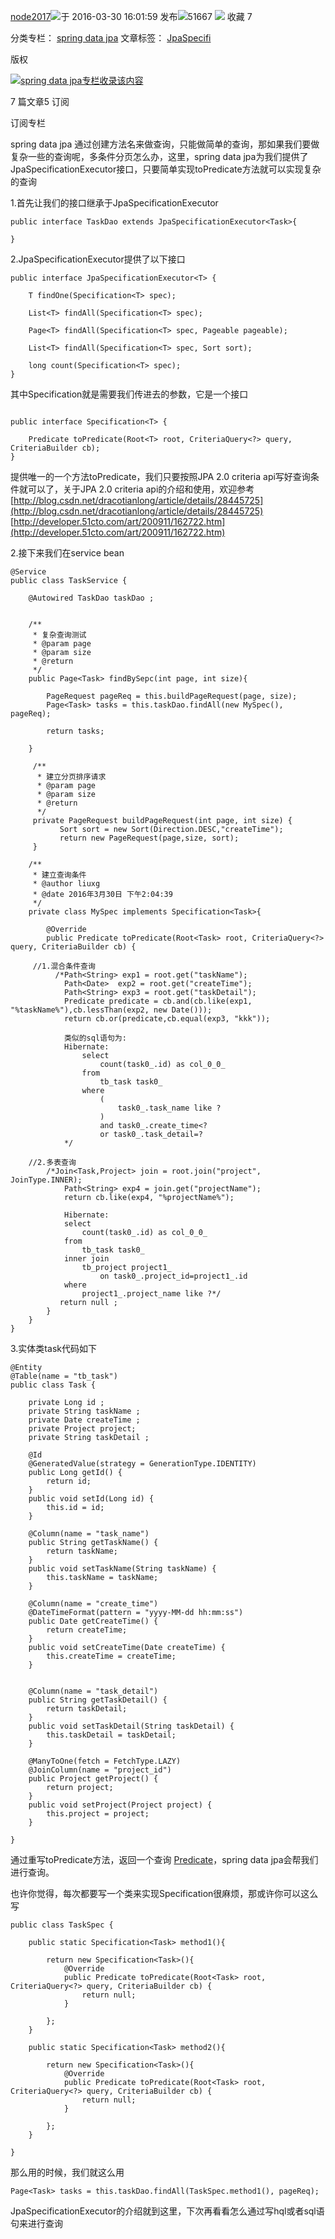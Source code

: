 [node2017](https://blog.csdn.net/yingxiake "node2017")![](media/newCurrentTime2.png)于 2016-03-30 16:01:59 发布![](media/articleReadEyes2.png)51667 ![](media/tobarCollect2.png) 收藏 7

分类专栏： [spring data jpa](https://blog.csdn.net/yingxiake/category_6177741.html) 文章标签： [JpaSpecifi](https://so.csdn.net/so/search/s.do?q=JpaSpecifi&t=all&o=vip&s=&l=&f=&viparticle=)

版权

[![](media/20201014180756928.png)spring data jpa专栏收录该内容](https://blog.csdn.net/yingxiake/category_6177741.html "spring data jpa")

7 篇文章5 订阅

订阅专栏

spring data jpa 通过创建方法名来做查询，只能做简单的查询，那如果我们要做复杂一些的查询呢，多条件分页怎么办，这里，spring data jpa为我们提供了JpaSpecificationExecutor接口，只要简单实现toPredicate方法就可以实现复杂的查询

1.首先让我们的接口继承于JpaSpecificationExecutor

```
public interface TaskDao extends JpaSpecificationExecutor<Task>{

}
```

2.JpaSpecificationExecutor提供了以下接口

```
public interface JpaSpecificationExecutor<T> {

    T findOne(Specification<T> spec);

    List<T> findAll(Specification<T> spec);

    Page<T> findAll(Specification<T> spec, Pageable pageable);

    List<T> findAll(Specification<T> spec, Sort sort);

    long count(Specification<T> spec);
}
```

其中Specification就是需要我们传进去的参数，它是一个接口

```

public interface Specification<T> {

    Predicate toPredicate(Root<T> root, CriteriaQuery<?> query, CriteriaBuilder cb);
}
```

提供唯一的一个方法toPredicate，我们只要按照JPA 2.0 criteria api写好查询条件就可以了，关于JPA 2.0 criteria api的介绍和使用，欢迎参考  
[http://blog.csdn.net/dracotianlong/article/details/28445725](http://blog.csdn.net/dracotianlong/article/details/28445725)  
[http://developer.51cto.com/art/200911/162722.htm](http://developer.51cto.com/art/200911/162722.htm)

2.接下来我们在service bean

```
@Service
public class TaskService {

    @Autowired TaskDao taskDao ;


    /**
     * 复杂查询测试
     * @param page
     * @param size
     * @return
     */
    public Page<Task> findBySepc(int page, int size){

        PageRequest pageReq = this.buildPageRequest(page, size);
        Page<Task> tasks = this.taskDao.findAll(new MySpec(), pageReq);

        return tasks;

    }

     /**
      * 建立分页排序请求 
      * @param page
      * @param size
      * @return
      */
     private PageRequest buildPageRequest(int page, int size) {
           Sort sort = new Sort(Direction.DESC,"createTime");
           return new PageRequest(page,size, sort);
     }

    /**
     * 建立查询条件
     * @author liuxg
     * @date 2016年3月30日 下午2:04:39
     */
    private class MySpec implements Specification<Task>{

        @Override
        public Predicate toPredicate(Root<Task> root, CriteriaQuery<?> query, CriteriaBuilder cb) {

     //1.混合条件查询
          /*Path<String> exp1 = root.get("taskName");
            Path<Date>  exp2 = root.get("createTime");
            Path<String> exp3 = root.get("taskDetail");
            Predicate predicate = cb.and(cb.like(exp1, "%taskName%"),cb.lessThan(exp2, new Date()));
            return cb.or(predicate,cb.equal(exp3, "kkk"));

            类似的sql语句为:
            Hibernate: 
                select
                    count(task0_.id) as col_0_0_ 
                from
                    tb_task task0_ 
                where
                    (
                        task0_.task_name like ?
                    ) 
                    and task0_.create_time<? 
                    or task0_.task_detail=?
            */

    //2.多表查询
        /*Join<Task,Project> join = root.join("project", JoinType.INNER);
            Path<String> exp4 = join.get("projectName");
            return cb.like(exp4, "%projectName%");

            Hibernate: 
            select
                count(task0_.id) as col_0_0_ 
            from
                tb_task task0_ 
            inner join
                tb_project project1_ 
                    on task0_.project_id=project1_.id 
            where
                project1_.project_name like ?*/ 
           return null ;  
        }
    }
}
```

3.实体类task代码如下

```
@Entity
@Table(name = "tb_task")
public class Task {

    private Long id ;
    private String taskName ;
    private Date createTime ;
    private Project project;
    private String taskDetail ;

    @Id
    @GeneratedValue(strategy = GenerationType.IDENTITY)
    public Long getId() {
        return id;
    }
    public void setId(Long id) {
        this.id = id;
    }

    @Column(name = "task_name")
    public String getTaskName() {
        return taskName;
    }
    public void setTaskName(String taskName) {
        this.taskName = taskName;
    }

    @Column(name = "create_time")
    @DateTimeFormat(pattern = "yyyy-MM-dd hh:mm:ss")
    public Date getCreateTime() {
        return createTime;
    }
    public void setCreateTime(Date createTime) {
        this.createTime = createTime;
    }


    @Column(name = "task_detail")
    public String getTaskDetail() {
        return taskDetail;
    }
    public void setTaskDetail(String taskDetail) {
        this.taskDetail = taskDetail;
    }

    @ManyToOne(fetch = FetchType.LAZY)
    @JoinColumn(name = "project_id")
    public Project getProject() {
        return project;
    }
    public void setProject(Project project) {
        this.project = project;
    }

}
```

通过重写toPredicate方法，返回一个查询 [Predicate](https://so.csdn.net/so/search?q=Predicate&spm=1001.2101.3001.7020)，spring data jpa会帮我们进行查询。

也许你觉得，每次都要写一个类来实现Specification很麻烦，那或许你可以这么写

```
public class TaskSpec {

    public static Specification<Task> method1(){

        return new Specification<Task>(){
            @Override
            public Predicate toPredicate(Root<Task> root, CriteriaQuery<?> query, CriteriaBuilder cb) {
                return null;
            }

        };
    }

    public static Specification<Task> method2(){

        return new Specification<Task>(){
            @Override
            public Predicate toPredicate(Root<Task> root, CriteriaQuery<?> query, CriteriaBuilder cb) {
                return null;
            }

        };
    }

}
```

那么用的时候，我们就这么用

```
Page<Task> tasks = this.taskDao.findAll(TaskSpec.method1(), pageReq);
```

JpaSpecificationExecutor的介绍就到这里，下次再看看怎么通过写hql或者sql语句来进行查询